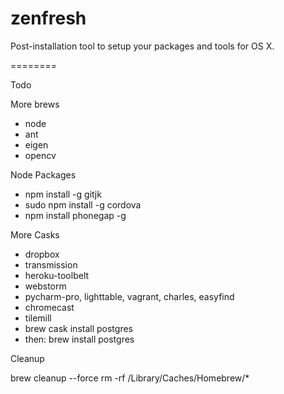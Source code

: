 zenfresh
========

Post-installation tool to setup your packages and tools for OS X.

========

Todo

More brews
* node
* ant
* eigen
* opencv

Node Packages
* npm install -g gitjk
* sudo npm install -g cordova
* npm install phonegap -g

More Casks
* dropbox
* transmission
* heroku-toolbelt
* webstorm
* pycharm-pro, lighttable, vagrant, charles, easyfind
* chromecast
* tilemill
* brew cask install postgres
* then: brew install postgres

Cleanup

brew cleanup --force
rm -rf /Library/Caches/Homebrew/*
